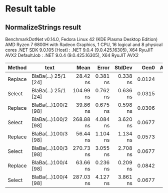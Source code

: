 # Result table

## NormalizeStrings result
BenchmarkDotNet v0.14.0, Fedora Linux 42 (KDE Plasma Desktop Edition)
AMD Ryzen 7 6800H with Radeon Graphics, 1 CPU, 16 logical and 8 physical cores
.NET SDK 9.0.105
[Host]     : .NET 9.0.4 (9.0.425.16305), X64 RyuJIT AVX2
DefaultJob : .NET 9.0.4 (9.0.425.16305), X64 RyuJIT AVX2

| Method  | text                 | Mean      | Error    | StdDev   | Gen0   | Allocated |
|-------- |--------------------- |----------:|---------:|---------:|-------:|----------:|
| Replace | BlaBa(...) 25/1 [24] |  28.42 ns | 0.381 ns | 0.338 ns | 0.0124 |     104 B |
| Select  | BlaBa(...) 25/1 [24] | 104.99 ns | 0.762 ns | 0.636 ns | 0.0315 |     264 B |
| Replace | BlaBa(...)100/2 [98] |  39.86 ns | 0.675 ns | 0.598 ns | 0.0306 |     256 B |
| Select  | BlaBa(...)100/2 [98] | 268.88 ns | 4.084 ns | 3.620 ns | 0.0677 |     568 B |
| Replace | BlaBa(...)100/3 [98] |  56.44 ns | 1.104 ns | 1.134 ns | 0.0573 |     480 B |
| Select  | BlaBa(...)100/3 [98] | 270.73 ns | 3.055 ns | 2.708 ns | 0.0677 |     568 B |
| Replace | BlaBa(...)100/4 [98] |  63.66 ns | 0.236 ns | 0.209 ns | 0.0842 |     704 B |
| Select  | BlaBa(...)100/4 [98] | 287.03 ns | 4.127 ns | 3.861 ns | 0.0677 |     568 B |